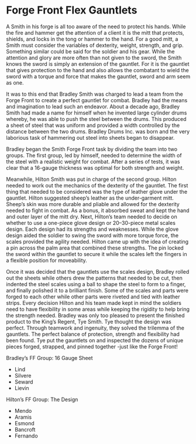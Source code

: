 # Forge Front Flex Gauntlets

A Smith in his forge is all too aware of the need to protect his hands. While the fire and hammer get the attention of a client it is the mitt that protects, shields, and locks in the tong or hammer to the hand. For a good mitt, a Smith must consider the variables of dexterity, weight, strength, and grip. Something similar could be said for the soldier and his gear. While the attention and glory are more often than not given to the sword, the Smith knows the sword is simply an extension of the gauntlet. For it is the gauntlet that gives protection to the hand and also allows the combatant to wield the sword with a torque and force that makes the gauntlet, sword and arm seem as one.

It was to this end that Bradley Smith was charged to lead a team from the Forge Front to create a perfect gauntlet for combat. Bradley had the means and imagination to lead such an endeavor. About a decade ago, Bradley Smith had made a name for himself when he invented large cylinder drums whereby, he was able to push the steel between the drums. This produced a sheet of steel that was uniform and provided a width controlled by the distance between the two drums. Bradley Drums Inc. was born and the very laborious task of hammering out steel into sheets began to disappear.

Bradley began the Smith Forge Front task by dividing the team into two groups. The first group, led by himself, needed to determine the width of the steel with a realistic weight for combat. After a series of tests, it was clear that a 16-gauge thickness was optimal for both strength and weight.

Meanwhile, Hilton Smith was put in charge of the second group. Hilton needed to work out the mechanics of the dexterity of the gauntlet. The first thing that needed to be considered was the type of leather glove under the gauntlet. Hilton suggested sheep’s leather as the under-garment mitt. Sheep’s skin was more durable and pliable and allowed for the dexterity needed to fight in combat. As a bonus, it absorbed sweat and kept the hand and outer layer of the mitt dry. Next, Hilton’s team needed to decide on whether to use a one-piece glove design or 20–30-piece metal scales design. Each design had its strengths and weaknesses. While the glove design aided the soldier to swing the sword with more torque force, the scales provided the agility needed. Hilton came up with the idea of creating a pin across the palm area that combined these strengths. The pin locked the sword within the gauntlet to secure it while the scales left the fingers in a flexible position for moveability.

Once it was decided that the gauntlets use the scales design, Bradley rolled out the sheets while others drew the patterns that needed to be cut, then indented the steel scales using a ball to shape the steel to form to a finger, and finally polished it to a brilliant finish. Some of the scales and parts were forged to each other while other parts were riveted and tied with leather strips. Every decision Hilton and his team made kept in mind the soldiers need to have flexibility in some areas while keeping the rigidity to help bring the strength needed. Bradley was only too pleased to present the finished product to the King’s Regent, Tye Smith. Tye thought the design was perfect. Through teamwork and ingenuity, they solved the trilemma of the gauntlets. The perfect balance of protection, strength and flexibility had been found. Tye put the gauntlets on and inspected the dozens of unique pieces forged, strapped, and pinned together -just like the Forge Front!



Bradley’s FF Group: 16 Gauge Sheet

* Lind
* Silvere
* Seward
* Lievin



Hilton’s FF Group: The Design

* Mendo
* Aramis
* Esmond
* Bancroft
* Fernando
